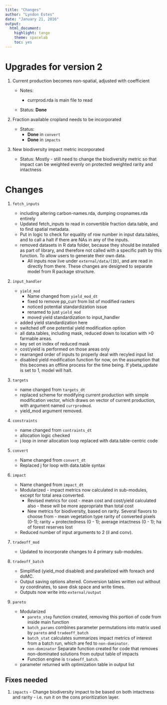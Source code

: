 ```yaml
---
title: "Changes"
author: "Lyndon Estes"
date: "January 21, 2016"
output: 
  html_document:
    highlight: tango
    theme: spacelab
    toc: yes 
---
```


# Upgrades for version 2

1. Current production becomes non-spatial, adjusted with coefficient

     + Notes: 
         + currprod.rda is main file to read

     + Status: __Done__
     

2. Fraction available cropland needs to be incorporated

     + Status: 
         + __Done__ in `convert`
         + __Done__ in `impacts`
     
3. New biodiversity impact metric incorporated

     + Status: Mostly - still need to change the biodiversity metric so that impact can be weighted evenly on protected weighted rarity and intactness

# Changes

1. `fetch_inputs`

    + including altering carbon-names.rda, dumping cropnames.rda entirely
    + Updated fetch_inputs to read in convertible fraction data.table, and to find spatial metadata. 
    + Put in logic to check for equality of row number in input data.tables, and to call a halt if there are NAs in any of the inputs. 
    + removed datasets in R data folder, because they should be installed as part of library, and therefore not called with a specific path by this function.  To allow users to generate their own data. 
        + All inputs now live under `external/data/[ID]`, and are read in directly from there. These changes are designed to separate model from R package structure.  

2. `input_handler`

    + `yield_mod`
        + Name changed from `yield_mod_dt`
        + fixed to remove pp_curr from list of modified rasters
        + noticed potential standardization issue
        + renamed to just `yield_mod`
        + moved yield standardization to input_handler
    + added yield standardization here
    + switched off one potential yield modification option
    + all data.tables, including mask, reduced down to location with >0 farmable areas. 
    + key set on index of reduced mask
    + cost/yield is performed on those areas only
    + rearranged order of inputs to properly deal with recyled input list
    + disabled yield modification function for now, on the assumption that this becomes an offline process for the time being. If ybeta_update is set to 1, model will halt.  

3. `targets`

    + name changed from `targets_dt`
    + replaced scheme for modifying current production with simple modification vector, which draws on vector of current production, with argument named `currprodmod`. 
    + yield_mod argument removed. 
    
4. `constraints`

    + name changed from `contraints_dt`
    + allocation logic checked
    + j loop in inner allocation loop replaced with data.table-centric code

5. `convert`

    + Name changed from `convert_dt`
    + Replaced j for loop with data.table syntax

6. `impact`

    + Name changed from `impact_dt`
    + Modularized - impact metrics now calculated in sub-modules, except for total area converted. 
        + Revised metrics for cost - mean cost and cost/yield calculated also - these will be more appropriate than total cost
        + New metrics for biodiversity, based on rarity. Several flavors to choose from - mean vegetation type rarity of converted pixels (0-1); rarity + protectedness (0 - 1); average intactness (0 - 1); ha of forest reserves lost
    + Reduced number of input arguments to 2 (il and conv).

7. `tradeoff_mod`

    + Updated to incorporate changes to 4 primary sub-modules.
    
8. `tradeoff_batch`

    + Simplified (yield_mod disabled) and parallelized with foreach and doMC. 
    + Output saving options altered. Conversion tables written out without xy coordinates, to save disk space and write times. 
    + Outputs now write into `external/output`
    

9. `pareto`

    + Modularized 
       + `pareto_step` function created, removing this portion of code from inside main function
       + `batch_params` combines parameter permutations into matrix used by `pareto` and `tradeoff_batch`
       + `batch_stat` calculates summarizes impact metrics of interest from a batch run, which are fed to `non-dominator`. 
       + `non-dominator` Separate function created for code that removes non-dominated solutions from output table of impacts
       + Function engine is `tradeoff_batch`. 
    + parameter returned with optimization table in output list 

## Fixes needed

1. `impacts` - Change biodiversity impact to be based on both intactness and rarity - i.e. run it on the cons prioritization layer. 
